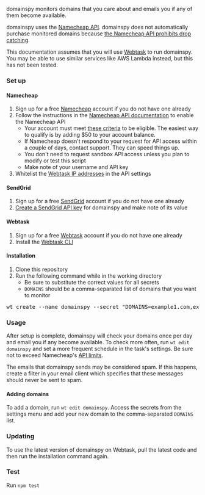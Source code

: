 domainspy monitors domains that you care about and emails you if any of them
become available.

domainspy uses the [Namecheap API](https://www.namecheap.com/support/api/intro.aspx).
domainspy does not automatically purchase monitored domains because [the
Namecheap API prohibits drop catching](https://www.namecheap.com/support/knowledgebase/article.aspx/9739/63/api--faq#b).

This documentation assumes that you will use [Webtask](https://webtask.io/) to
run domainspy. You may be able to use similar services like AWS Lambda instead,
but this has not been tested.

### Set up

#### Namecheap

1. Sign up for a free [Namecheap](https://www.namecheap.com/) account if you do
   not have one already
2. Follow the instructions in the [Namecheap API documentation](https://www.namecheap.com/support/api/intro.aspx)
   to enable the Namecheap API
    * Your account must meet [these criteria](https://www.namecheap.com/support/knowledgebase/article.aspx/9739/63/api--faq#c)
      to be eligible. The easiest way to qualify is by adding $50 to your
      account balance.
    * If Namecheap doesn't respond to your request for API access within a
      couple of days, contact support. They can speed things up.
    * You don't need to request sandbox API access unless you plan to modify or
      test this script
    * Make note of your username and API key
3. Whitelist the [Webtask IP addresses](https://webtask.io/docs/egress) in the
   API settings

#### SendGrid

1. Sign up for a free [SendGrid](https://sendgrid.com/docs/) account if you do
   not have one already
2. [Create a SendGrid API key](https://sendgrid.com/docs/ui/account-and-settings/api-keys/#creating-an-api-key)
   for domainspy and make note of its value

#### Webtask

1. Sign up for a free [Webtask](https://webtask.io/) account if you do not have
   one already
2. Install the [Webtask CLI](https://webtask.io/docs/wt-cli)

#### Installation

1. Clone this repository
2. Run the following command while in the working directory
    * Be sure to substitute the correct values for all secrets
    * `DOMAINS` should be a comma-separated list of domains that you want to monitor

<pre>
wt create --name domainspy --secret "DOMAINS=example1.com,example2.com,example3.com" --secret "EMAIL_RECIPIENT=example@example.com" --secret "NAMECHEAP_USERNAME=namecheap-username" --secret "NAMECHEAP_API_KEY=namecheap-api-key" --secret "SENDGRID_API_KEY=sendgrid-api-key" index.js
</pre>

### Usage

After setup is complete, domainspy will check your domains once per day and
email you if any become available. To check more often, run `wt edit domainspy`
and set a more frequent schedule in the task's settings. Be sure not to exceed
Namecheap's [API limits](https://www.namecheap.com/support/knowledgebase/article.aspx/9739/63/api--faq#z).

The emails that domainspy sends may be considered spam. If this happens, create
a filter in your email client which specifies that these messages should never
be sent to spam.

#### Adding domains

To add a domain, run `wt edit domainspy`. Access the secrets from the settings
menu and add your new domain to the comma-separated `DOMAINS` list.

### Updating

To use the latest version of domainspy on Webtask, pull the latest code and then
run the installation command again.

### Test

Run `npm test`
